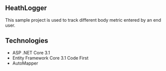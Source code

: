 ## HeathLogger
This sample project is used to track different body metric entered by an end user.
## Technologies

* ASP .NET Core 3.1
* Entity Framework Core 3.1 Code First
* AutoMapper
